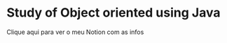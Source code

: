 # Study of Object oriented using Java 

<head>
    <meta charset="UTF-8">
</head>

<body>
    <div>
         Clique <a herf="https://chestnut-dove-901.notion.site/Java-459842475d434f92b93ccb6263a071da" target="_blank">aqui</a> para ver o meu Notion com as infos 
    </div>
</body>
